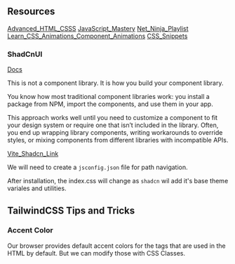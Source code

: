 ## **Resources**

[Advanced_HTML_CSSS](https://www.youtube.com/watch?v=XhqEuyWjbdo)
[JavaScript_Mastery](https://www.youtube.com/watch?v=6biMWgD6_JY)
[Net_Ninja_Playlist](https://www.youtube.com/playlist?list=PL4cUxeGkcC9gpXORlEHjc5bgnIi5HEGhw)
[Learn_CSS_Animations_Component_Animations](https://www.youtube.com/@coding2go/playlists)
[CSS_Snippets](https://www.youtube.com/@CSSnippets/videos)

### **ShadCnUI**

[Docs](https://ui.shadcn.com/docs)

This is not a component library. It is how you build your component library.

You know how most traditional component libraries work: you install a package from NPM, import the components, and use them in your app.

This approach works well until you need to customize a component to fit your design system or require one that isn’t included in the library. Often, you end up wrapping library components, writing workarounds to override styles, or mixing components from different libraries with incompatible APIs.

[Vite_Shadcn_Link](https://ui.shadcn.com/docs/installation/vite)

We will need to create a `jsconfig.json` file for path navigation.

After installation, the index.css will change as `shadcn` wil add it's base theme variales and utilities.

## **TailwindCSS Tips and Tricks**

### **Accent Color**

Our browser provides default accent colors for the tags that are used in the HTML by default. But we can modify those with CSS Classes.
